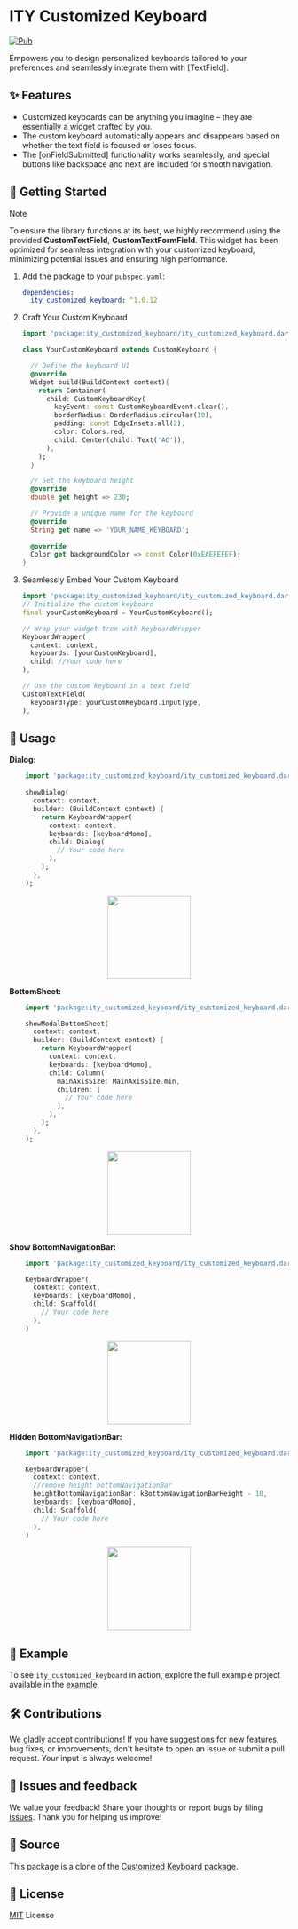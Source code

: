 # ITY Customized Keyboard

[![Pub](https://img.shields.io/pub/v/ity_customized_keyboard.svg)](https://pub.dev/packages/ity_customized_keyboard)

Empowers you to design personalized keyboards tailored to your preferences and seamlessly integrate them with [TextField].

## ✨ Features

- Customized keyboards can be anything you imagine – they are essentially a widget crafted by you.
- The custom keyboard automatically appears and disappears based on whether the text field is
  focused or loses focus.
- The [onFieldSubmitted] functionality works seamlessly, and special buttons like backspace and next
  are included for smooth navigation.

## 🚀 Getting Started
> [!NOTE]  
> To ensure the library functions at its best, we highly recommend using the provided **CustomTextField**, **CustomTextFormField**.
> This widget has been optimized for seamless integration with your customized keyboard, minimizing potential issues and ensuring high performance.

1. Add the package to your `pubspec.yaml`:

   ```yaml
   dependencies:
     ity_customized_keyboard: ^1.0.12
   ```
2. Craft Your Custom Keyboard

    ```dart
    import 'package:ity_customized_keyboard/ity_customized_keyboard.dart';

    class YourCustomKeyboard extends CustomKeyboard {
   
      // Define the keyboard UI
      @override
      Widget build(BuildContext context){
        return Container(
          child: CustomKeyboardKey(
            keyEvent: const CustomKeyboardEvent.clear(),
            borderRadius: BorderRadius.circular(10),
            padding: const EdgeInsets.all(2),
            color: Colors.red,
            child: Center(child: Text('AC')),
          ),
        );
      }
   
      // Set the keyboard height
      @override
      double get height => 230;
   
      // Provide a unique name for the keyboard
      @override
      String get name => 'YOUR_NAME_KEYBOARD';
      
      @override
      Color get backgroundColor => const Color(0xEAEFEFEF);
    }
   ```
3. Seamlessly Embed Your Custom Keyboard
    ```dart
    import 'package:ity_customized_keyboard/ity_customized_keyboard.dart';
    // Initialize the custom keyboard
    final yourCustomKeyboard = YourCustomKeyboard();
   
    // Wrap your widget tree with KeyboardWrapper
    KeyboardWrapper(
      context: context,
      keyboards: [yourCustomKeyboard],
      child: //Your code here
    ),
   
    // Use the custom keyboard in a text field
    CustomTextField(
      keyboardType: yourCustomKeyboard.inputType,
    ),
   ```
## 🔧 Usage
**Dialog:**
```dart
    import 'package:ity_customized_keyboard/ity_customized_keyboard.dart';
    
    showDialog(
      context: context,
      builder: (BuildContext context) {
        return KeyboardWrapper(
          context: context,
          keyboards: [keyboardMomo],
          child: Dialog(
            // Your code here
          ),
        );
      },
    );
```
<p align="center">
   <img src="https://raw.githubusercontent.com/ityhoang/ity_customized_keyboard/main/resources/dialog.gif" width="150" />
</p>

**BottomSheet:**
```dart
    import 'package:ity_customized_keyboard/ity_customized_keyboard.dart';

    showModalBottomSheet(
      context: context,
      builder: (BuildContext context) {
        return KeyboardWrapper(
          context: context,
          keyboards: [keyboardMomo],
          child: Column(
            mainAxisSize: MainAxisSize.min,
            children: [
              // Your code here
            ],
          ),
        );
      },
    );
```

<p align="center">
  <img src="https://raw.githubusercontent.com/ityhoang/ity_customized_keyboard/main/resources/bottomsheet.gif" width="150" />
</p>

**Show BottomNavigationBar:**
```dart
    import 'package:ity_customized_keyboard/ity_customized_keyboard.dart';

    KeyboardWrapper(
      context: context,
      keyboards: [keyboardMomo],
      child: Scaffold(
        // Your code here
      ),
    )
```

<p align="center">
  <img src="https://raw.githubusercontent.com/ityhoang/ity_customized_keyboard/main/resources/customizedkeyboard.gif" width="150" />
</p>

**Hidden BottomNavigationBar:**
```dart
    import 'package:ity_customized_keyboard/ity_customized_keyboard.dart';

    KeyboardWrapper(
      context: context,
      //remove height bottomNavigationBar
      heightBottomNavigationBar: kBottomNavigationBarHeight - 10,
      keyboards: [keyboardMomo],
      child: Scaffold(
        // Your code here
      ),
    )
```
<p align="center">
  <img src="https://raw.githubusercontent.com/ityhoang/ity_customized_keyboard/main/resources/bottomnavigationbar.gif" width="150" />
</p>

## 📱 Example

To see `ity_customized_keyboard` in action, explore the full example project available in the [example](https://github.com/ityhoang/ity_customized_keyboard/blob/main/example/lib/main.dart).

## 🛠️ Contributions

We gladly accept contributions! If you have suggestions for new features, bug fixes, or improvements, don't hesitate to open an issue or submit a pull request. Your input is always welcome!

## 🐞 Issues and feedback

We value your feedback! Share your thoughts or report bugs by filing [issues](https://github.com/ityhoang/ity_customized_keyboard/issues). Thank you for helping us improve!

## 📄 Source

This package is a clone of the [Customized Keyboard package](https://pub.dev/packages/customized_keyboard).

## 📜 License

[MIT](https://mit-license.org) License